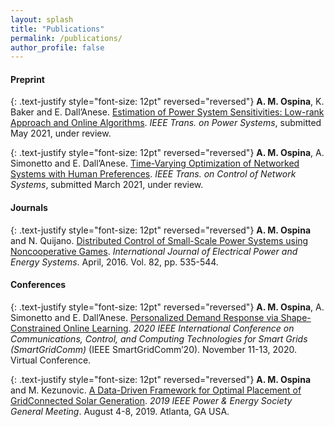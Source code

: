 ```yaml
---
layout: splash
title: "Publications"
permalink: /publications/
author_profile: false
---
```


#### Preprint

{: .text-justify style="font-size: 12pt" reversed="reversed"}
**A. M. Ospina**, K. Baker and E. Dall’Anese. [Estimation of Power System Sensitivities: Low-rank
Approach and Online Algorithms](https://arxiv.org/pdf/2006.16346.pdf). *IEEE Trans. on Power Systems*, submitted May 2021, under review.

{: .text-justify style="font-size: 12pt" reversed="reversed"}
**A. M. Ospina**, A. Simonetto and E. Dall’Anese. [Time-Varying Optimization of Networked Systems with Human Preferences](https://arxiv.org/pdf/2103.13470.pdf). *IEEE Trans. on Control of Network Systems*, submitted March
2021, under review. 


#### Journals

{: .text-justify style="font-size: 12pt" reversed="reversed"}
**A. M. Ospina** and N. Quijano. [Distributed Control of Small-Scale Power Systems using Noncooperative Games](https://www.sciencedirect.com/science/article/pii/S0142061516305932). *International Journal of Electrical Power and Energy Systems*. April, 2016. Vol. 82, pp. 535-544.


#### Conferences

{: .text-justify style="font-size: 12pt" reversed="reversed"}
**A. M. Ospina**, A. Simonetto and E. Dall’Anese. [Personalized Demand Response via Shape-Constrained Online Learning](https://ieeexplore.ieee.org/document/9303020). *2020 IEEE International Conference on Communications, Control, and Computing Technologies for Smart Grids (SmartGridComm)* (IEEE SmartGridComm’20). November 11-13, 2020. Virtual Conference.

{: .text-justify style="font-size: 12pt" reversed="reversed"}
**A. M. Ospina** and M. Kezunovic. [A Data-Driven Framework for Optimal Placement of GridConnected Solar Generation](https://ieeexplore.ieee.org/document/8974128?signout=success). *2019 IEEE Power & Energy Society General Meeting*. August 4-8, 2019. Atlanta, GA USA.
